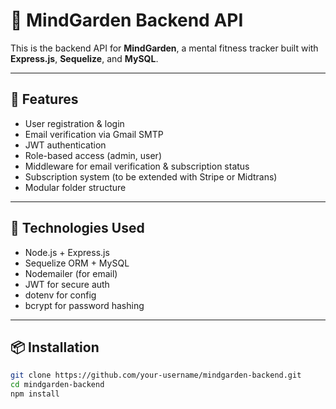 # 🌱 MindGarden Backend API

This is the backend API for **MindGarden**, a mental fitness tracker built with **Express.js**, **Sequelize**, and **MySQL**.

---

## 🔧 Features

- User registration & login
- Email verification via Gmail SMTP
- JWT authentication
- Role-based access (admin, user)
- Middleware for email verification & subscription status
- Subscription system (to be extended with Stripe or Midtrans)
- Modular folder structure

---

## 🚀 Technologies Used

- Node.js + Express.js
- Sequelize ORM + MySQL
- Nodemailer (for email)
- JWT for secure auth
- dotenv for config
- bcrypt for password hashing

---

## 📦 Installation

```bash
git clone https://github.com/your-username/mindgarden-backend.git
cd mindgarden-backend
npm install
